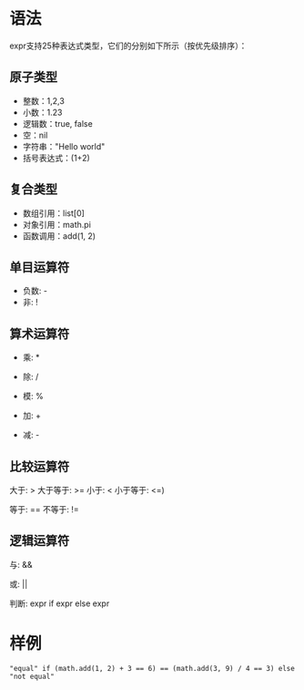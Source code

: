 
# 语法

expr支持25种表达式类型，它们的分别如下所示（按优先级排序）：

## 原子类型

- 整数：1,2,3
- 小数：1.23
- 逻辑数：true, false
- 空：nil
- 字符串："Hello world"
- 括号表达式：(1+2)

## 复合类型

- 数组引用：list[0]
- 对象引用：math.pi
- 函数调用：add(1, 2)

## 单目运算符

- 负数: -
- 非: !

## 算术运算符

- 乘: *
- 除: /
- 模: %

- 加: +
- 减: -

## 比较运算符

大于: >
大于等于: >=
小于: <
小于等于: <=)

等于: ==
不等于: !=

## 逻辑运算符

与: &&

或: ||

判断: expr if expr else expr

# 样例

```
"equal" if (math.add(1, 2) + 3 == 6) == (math.add(3, 9) / 4 == 3) else "not equal"
```

